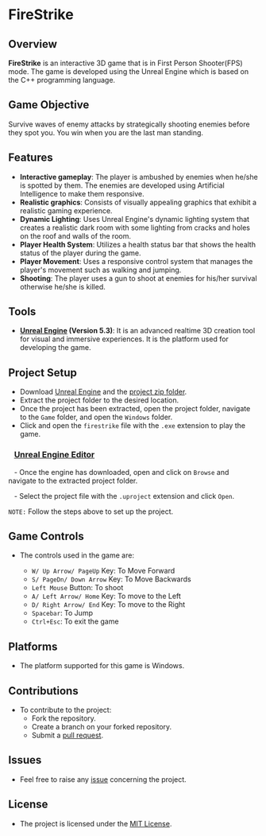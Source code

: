 # FireStrike

## Overview

**FireStrike** is an interactive 3D game that is in First Person Shooter(FPS) mode. The game is developed using the Unreal Engine which is based on the C++ programming language.

## Game Objective

Survive waves of enemy attacks by strategically shooting enemies before they spot you. You win when you are the last man standing.

## Features

- **Interactive gameplay**: The player is ambushed by enemies when he/she is spotted by them. The enemies are developed using Artificial Intelligence to make them responsive.
- **Realistic graphics**: Consists of visually appealing graphics that exhibit a realistic gaming experience.
- **Dynamic Lighting**: Uses Unreal Engine's dynamic lighting system that creates a realistic dark room with some lighting from cracks and holes on the roof and walls of the room.
- **Player Health System**: Utilizes a health status bar that shows the health status of the player during the game.
- **Player Movement**: Uses a responsive control system that manages the player's movement such as walking and jumping.
- **Shooting**: The player uses a gun to shoot at enemies for his/her survival otherwise he/she is killed.

## Tools

- **[Unreal Engine](https://www.unrealengine.com/en-US) (Version 5.3)**: It is an advanced realtime 3D creation tool for visual and immersive experiences. It is the platform used for developing the game.

## Project Setup

- Download [Unreal Engine](https://www.unrealengine.com/en-US) and the [project zip folder](https://drive.google.com/file/d/1hby8KRiNbXEwcGlTkxx4I5-G_shlBzTa/view?usp=sharing).
- Extract the project folder to the desired location.
- Once the project has been extracted, open the project folder, navigate to the `Game` folder, and open the `Windows` folder.
- Click and open the `firestrike` file with the `.exe` extension to play the game.

### &nbsp;&nbsp;&nbsp;<ins>Unreal Engine Editor</ins>

&nbsp;&nbsp; - Once the engine has downloaded, open and click on `Browse` and navigate to the extracted project folder.

&nbsp;&nbsp; - Select the project file with the `.uproject` extension and click `Open`.

`NOTE:` Follow the steps above to set up the project.

## Game Controls
- The controls used in the game are:
  
  - `W/ Up Arrow/ PageUp` Key: To Move Forward
  - `S/ PageDn/ Down Arrow` Key: To Move Backwards
  - `Left Mouse` Button: To shoot
  - `A/ Left Arrow/ Home` Key: To move to the Left
  - `D/ Right Arrow/ End` Key: To move to the Right
  - `Spacebar`: To Jump
  - `Ctrl+Esc`: To exit the game

## Platforms

- The platform supported for this game is Windows.

## Contributions

- To contribute to the project:
   - Fork the repository.
   - Create a branch on your forked repository.
   - Submit a [pull request](https://github.com/mikemwai/firestrike/pulls).
 
## Issues

- Feel free to raise any [issue](https://github.com/mikemwai/firestrike/issues) concerning the project.

## License

- The project is licensed under the [MIT License](./LICENSE).
